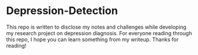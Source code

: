 # Depression-Detection

This repo is written to disclose my notes and challenges while developing my research project on depression diagnosis. For everyone reading through this repo, I hope you can learn something from my writeup. Thanks for reading!
